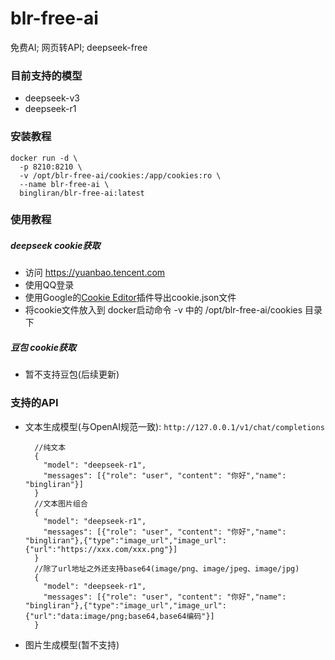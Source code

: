 # blr-free-ai
免费AI; 网页转API; deepseek-free

### 目前支持的模型
* deepseek-v3
* deepseek-r1

### 安装教程

```
docker run -d \
  -p 8210:8210 \
  -v /opt/blr-free-ai/cookies:/app/cookies:ro \
  --name blr-free-ai \
  bingliran/blr-free-ai:latest
```

### 使用教程

##### deepseek cookie获取
* 访问 https://yuanbao.tencent.com
* 使用QQ登录
* 使用Google的[Cookie Editor](https://chromewebstore.google.com/detail/cookie-editor/ookdjilphngeeeghgngjabigmpepanpl)插件导出cookie.json文件
* 将cookie文件放入到 docker启动命令 -v 中的 /opt/blr-free-ai/cookies 目录下

##### 豆包 cookie获取
* 暂不支持豆包(后续更新)

### 支持的API
* 文本生成模型(与OpenAI规范一致): `http://127.0.0.1/v1/chat/completions`
  
  ```
    //纯文本
    {
      "model": "deepseek-r1",
      "messages": [{"role": "user", "content": "你好","name": "bingliran"}]
    }
    //文本图片组合
    {
      "model": "deepseek-r1",
      "messages": [{"role": "user", "content": "你好","name": "bingliran"},{"type":"image_url","image_url":{"url":"https://xxx.com/xxx.png"}]
    }
    //除了url地址之外还支持base64(image/png、image/jpeg、image/jpg)
    {
      "model": "deepseek-r1",
      "messages": [{"role": "user", "content": "你好","name": "bingliran"},{"type":"image_url","image_url":{"url":"data:image/png;base64,base64编码"}]
    }
  ```
* 图片生成模型(暂不支持)
